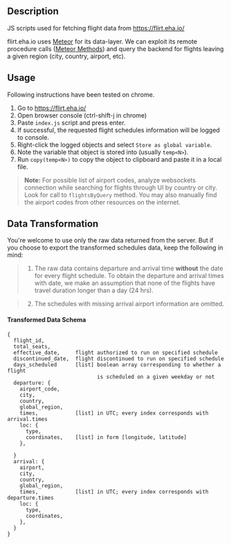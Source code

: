 ## Description

JS scripts used for fetching flight data from <https://flirt.eha.io/>

flirt.eha.io uses [Meteor](https://www.meteor.com/) for its data-layer. We can exploit its remote procedure calls ([Meteor Methods](https://guide.meteor.com/methods.html)) and query the backend for flights leaving a given region (city, country, airport, etc).

## Usage
Following instructions have been tested on chrome.
 1. Go to <https://flirt.eha.io/>
 2. Open browser console (ctrl-shift-j in chrome)
 3. Paste `index.js` script and press enter.
 4. If successful, the requested flight schedules information will be logged to console.
 5. Right-click the logged objects and select `Store as global variable`.
 6. Note the variable that object is stored into (usually `temp<N>`).
 7. Run `copy(temp<N>)` to copy the object to clipboard and paste it in a local file.

 > **Note:** For possible list of airport codes, analyze websockets connection while searching for flights through UI by country or city. Look for call to `flightsByQuery` method. You may also manually find the airport codes from other resources on the internet.

## Data Transformation

You're welcome to use only the raw data returned from the server. But if you choose to export the transformed schedules data, keep the following in mind:

> 1. The raw data contains departure and arrival time **without** the date for every flight schedule. To obtain the departure and arrival times with date, we make an assumption that none of the flights have travel duration longer than a day (24 hrs).

> 2. The schedules with missing arrival airport information are omitted.

#### Transformed Data Schema

```console
{
  flight_id,
  total_seats,
  effective_date,     flight authorized to run on specified schedule
  discontinued_date,  flight discontinued to run on specified schedule
  days_scheduled      [list] boolean array corresponding to whether a flight
                             is scheduled on a given weekday or not
  departure: {
    airport_code,
    city,
    country,
    global_region,
    times,            [list] in UTC; every index corresponds with arrival.times
    loc: {
      type,
      coordinates,    [list] in form [longitude, latitude]
    },

  }
  arrival: {
    airport,
    city,
    country,
    global_region,
    times,            [list] in UTC; every index corresponds with departure.times
    loc: {
      type,
      coordinates,
    },
  }
}
```
